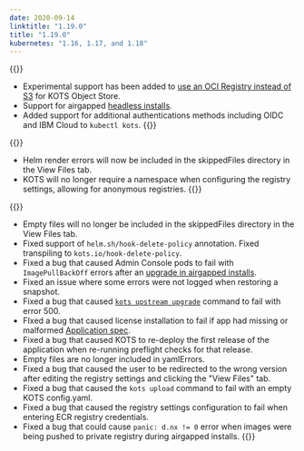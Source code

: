 ```yaml
---
date: 2020-09-14
linktitle: "1.19.0"
title: "1.19.0"
kubernetes: "1.16, 1.17, and 1.18"
---
```


{{<features>}}
  * Experimental support has been added to [use an OCI Registry instead of S3](/kotsadm/installing/stateful-components) for KOTS Object Store.
  * Support for airgapped [headless installs](/kotsadm/installing/automating/).
  * Added support for additional authentications methods including OIDC and IBM Cloud to `kubectl kots`.
{{</features>}}

{{<changes>}}
  * Helm render errors will now be included in the skippedFiles directory in the View Files tab.
  * KOTS will no longer require a namespace when configuring the registry settings, allowing for anonymous registries.
{{</changes>}}

{{<fixes>}}
  * Empty files will no longer be included in the skippedFiles directory in the View Files tab.
  * Fixed support of `helm.sh/hook-delete-policy` annotation. Fixed transpiling to `kots.io/hook-delete-policy`.
  * Fixed a bug that caused Admin Console pods to fail with `ImagePullBackOff` errors after an [upgrade in airgapped installs](/kotsadm/updating/updating-admin-console/#airgap-installations).
  * Fixed an issue where some errors were not logged when restoring a snapshot.
  * Fixed a bug that caused [`kots upstream upgrade`](/kots-cli/upstream/) command to fail with error 500.
  * FIxed a bug that caused license installation to fail if app had missing or malformed [Application spec](/reference/v1beta1/application/).
  * Fixed a bug that caused KOTS to re-deploy the first release of the application when re-running preflight checks for that release.
  * Empty files are no longer included in yamlErrors.
  * Fixed a bug that caused the user to be redirected to the wrong version after editing the registry settings and clicking the "View Files" tab.
  * Fixed a bug that caused the `kots upload` command to fail with an empty KOTS config.yaml.
  * Fixed a bug that caused the registry settings configuration to fail when entering ECR registry credentials.
  * Fixed a bug that could cause `panic: d.nx != 0` error when images were being pushed to private registry during airgapped installs.
{{</fixes>}}
